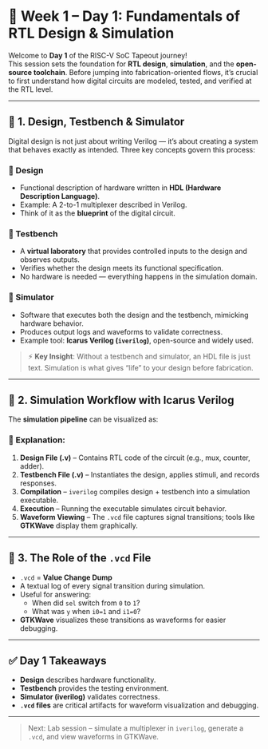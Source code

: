 # 📘 Week 1 – Day 1: Fundamentals of RTL Design & Simulation

Welcome to **Day 1** of the RISC-V SoC Tapeout journey!  
This session sets the foundation for **RTL design**, **simulation**, and the **open-source toolchain**. Before jumping into fabrication-oriented flows, it’s crucial to first understand how digital circuits are modeled, tested, and verified at the RTL level.

---

## 🧩 1. Design, Testbench & Simulator

Digital design is not just about writing Verilog — it’s about creating a system that behaves exactly as intended. Three key concepts govern this process:

### 🔹 Design
- Functional description of hardware written in **HDL (Hardware Description Language)**.
- Example: A 2-to-1 multiplexer described in Verilog.
- Think of it as the **blueprint** of the digital circuit.

### 🔹 Testbench
- A **virtual laboratory** that provides controlled inputs to the design and observes outputs.
- Verifies whether the design meets its functional specification.
- No hardware is needed — everything happens in the simulation domain.

### 🔹 Simulator
- Software that executes both the design and the testbench, mimicking hardware behavior.
- Produces output logs and waveforms to validate correctness.
- Example tool: **Icarus Verilog (`iverilog`)**, open-source and widely used.

> ⚡ **Key Insight**: Without a testbench and simulator, an HDL file is just text. Simulation is what gives “life” to your design before fabrication.

---

## 🔄 2. Simulation Workflow with Icarus Verilog

The **simulation pipeline** can be visualized as:








### 📝 Explanation:
1. **Design File (.v)** – Contains RTL code of the circuit (e.g., mux, counter, adder).
2. **Testbench File (.v)** – Instantiates the design, applies stimuli, and records responses.
3. **Compilation** – `iverilog` compiles design + testbench into a simulation executable.
4. **Execution** – Running the executable simulates circuit behavior.
5. **Waveform Viewing** – The `.vcd` file captures signal transitions; tools like **GTKWave** display them graphically.

---

## 📂 3. The Role of the `.vcd` File

- `.vcd` = **Value Change Dump**
- A textual log of every signal transition during simulation.
- Useful for answering:
  - When did `sel` switch from `0` to `1`?
  - What was `y` when `i0=1` and `i1=0`?
- **GTKWave** visualizes these transitions as waveforms for easier debugging.

---

## ✅ Day 1 Takeaways

- **Design** describes hardware functionality.
- **Testbench** provides the testing environment.
- **Simulator (iverilog)** validates correctness.
- **`.vcd` files** are critical artifacts for waveform visualization and debugging.

---

> Next: Lab session – simulate a multiplexer in `iverilog`, generate a `.vcd`, and view waveforms in GTKWave.
